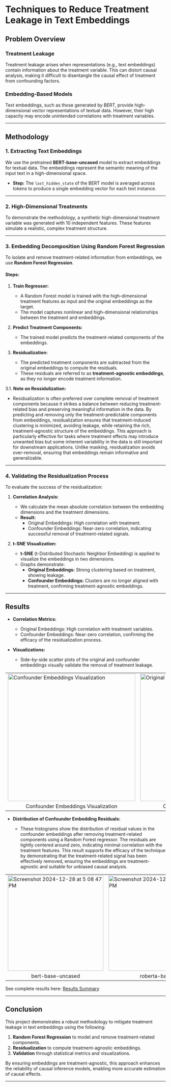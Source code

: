 # Techniques to Reduce Treatment Leakage in Text Embeddings

## Problem Overview

### **Treatment Leakage**
Treatment leakage arises when representations (e.g., text embeddings) contain information about the treatment variable. This can distort causal analysis, making it difficult to disentangle the causal effect of treatment from confounding factors.

### **Embedding-Based Models**
Text embeddings, such as those generated by BERT, provide high-dimensional vector representations of textual data. However, their high capacity may encode unintended correlations with treatment variables.

---

## Methodology

### **1. Extracting Text Embeddings**
We use the pretrained **BERT-base-uncased** model to extract embeddings for textual data. The embeddings represent the semantic meaning of the input text in a high-dimensional space.

- **Step:** The `last_hidden_state` of the BERT model is averaged across tokens to produce a single embedding vector for each text instance.

---

### **2. High-Dimensional Treatments**
To demonstrate the methodology, a synthetic high-dimensional treatment variable was generated with 10 independent features. These features simulate a realistic, complex treatment structure.

---

### **3. Embedding Decomposition Using Random Forest Regression**
To isolate and remove treatment-related information from embeddings, we use **Random Forest Regression**.

#### Steps:
1. **Train Regressor:**
   - A Random Forest model is trained with the high-dimensional treatment features as input and the original embeddings as the target.
   - The model captures nonlinear and high-dimensional relationships between the treatment and embeddings.
   
2. **Predict Treatment Components:**
   - The trained model predicts the treatment-related components of the embeddings.

3. **Residualization:**
   - The predicted treatment components are subtracted from the original embeddings to compute the residuals.
   - These residuals are referred to as **treatment-agnostic embeddings**, as they no longer encode treatment information.


3.1.  **Note on Ressidulization:**
   - Residualization is often preferred over complete removal of treatment components because it strikes a balance between reducing treatment-related bias and preserving meaningful information in the data. By predicting and removing only the treatment-predictable components from embeddings, residualization ensures that treatment-induced clustering is minimized, avoiding leakage, while retaining the rich, treatment-agnostic structure of the embeddings. This approach is particularly effective for tasks where treatment effects may introduce unwanted bias but some inherent variability in the data is still important for downstream applications. Unlike masking, residualization avoids over-removal, ensuring that embeddings remain informative and generalizable.

---

### **4. Validating the Residualization Process**
To evaluate the success of the residualization:
1. **Correlation Analysis:**
   - We calculate the mean absolute correlation between the embedding dimensions and the treatment dimensions.
   - **Result:**
     - Original Embeddings: High correlation with treatment.
     - Confounder Embeddings: Near-zero correlation, indicating successful removal of treatment-related signals.
   
2. **t-SNE Visualization:**
   - **t-SNE** (t-Distributed Stochastic Neighbor Embedding) is applied to visualize the embeddings in two dimensions.
   - Graphs demonstrate:
     - **Original Embeddings:** Strong clustering based on treatment, showing leakage.
     - **Confounder Embeddings:** Clusters are no longer aligned with treatment, confirming treatment-agnostic embeddings.

---

## Results

- **Correlation Metrics:**
  - Original Embeddings: High correlation with treatment variables.
  - Confounder Embeddings: Near-zero correlation, confirming the efficacy of the residualization process.

- **Visualizations:**
  - Side-by-side scatter plots of the original and confounder embeddings visually validate the removal of treatment leakage.
    
<table>
  <tr>
    <td>
      <img src="https://github.com/user-attachments/assets/948b1825-5d10-4c8a-886f-40f8b56f0215" alt="Confounder Embeddings Visualization" width="400"/>
    </td>
    <td>
      <img src="https://github.com/user-attachments/assets/78a37edd-59fc-4093-8037-cd81daef0e20" alt="Original Embeddings Visualization" width="400"/>
    </td>
  </tr>
  <tr>
    <td style="text-align: center;">Confounder Embeddings Visualization</td>
    <td style="text-align: center;">Original Embeddings Visualization</td>
  </tr>
</table>



- **Distribution of Confounder Embedding Residuals:**
  
  - These histograms show the distribution of residual values in the confounder embeddings after removing treatment-related components using a Random Forest regressor. The residuals are tightly centered around zero, indicating minimal correlation with the treatment features. This result supports the efficacy of the technique by demonstrating that the treatment-related signal has been effectively removed, ensuring the embeddings are treatment-agnostic and suitable for unbiased causal analysis.
    
<table>
  <tr>
    <td>
      <img width="300" alt="Screenshot 2024-12-28 at 5 08 47 PM" src="https://github.com/user-attachments/assets/9e5f6adb-5c49-4166-8da1-0c74d4dc0430" />
    </td>
    <td>
      <img width="300" alt="Screenshot 2024-12-28 at 5 09 05 PM" src="https://github.com/user-attachments/assets/26328cec-3977-419c-bb6e-e3f67f1faaa2" />
    </td>
    <td>
      <img width="300" alt="Screenshot 2024-12-28 at 5 09 20 PM" src="https://github.com/user-attachments/assets/95ca97ce-c09a-4e05-9f81-4c932b833f51" />
    </td>
  </tr>
  <tr>
    <td style="text-align: center;">bert-base-uncased</td>
    <td style="text-align: center;">roberta-base</td>
    <td style="text-align: center;">distilbert-base-uncased</td>
  </tr>
</table>

See complete results here: [Results Summary](https://github.com/torinriley/Causal-Embedding-Correction/blob/main/results/Results_Summary.md)

---

## Conclusion

This project demonstrates a robust methodology to mitigate treatment leakage in text embeddings using the following:
1. **Random Forest Regression** to model and remove treatment-related components.
2. **Residualization** to compute treatment-agnostic embeddings.
3. **Validation** through statistical metrics and visualizations.

By ensuring embeddings are treatment-agnostic, this approach enhances the reliability of causal inference models, enabling more accurate estimation of causal effects.

---
